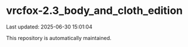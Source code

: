 # vrcfox-2.3_body_and_cloth_edition

Last updated: 2025-06-30 15:01:04

This repository is automatically maintained.
